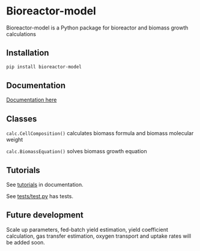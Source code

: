 # Bioreactor-model
Bioreactor-model is a Python package for bioreactor and biomass growth calculations

## Installation

```bash
pip install bioreactor-model
```
## Documentation

[Documentation here](https://matrixdex.github.io/bioreactor-model)

## Classes
`calc.CellComposition()` calculates biomass formula and biomass molecular weight

`calc.BiomassEquation()` solves biomass growth equation

## Tutorials

See [tutorials](https://matrixdex.github.io/bioreactor-model/tutorials.html) in documentation.

See [tests/test.py](https://github.com/matrixdex/bioreactor-model/blob/main/tests/test.py) has tests.


## Future development


Scale up parameters, fed-batch yield estimation, yield coefficient calculation, gas transfer estimation, oxygen transport and uptake rates will be added soon.

















